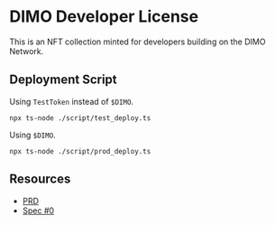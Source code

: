 # DIMO Developer License

This is an NFT collection minted for developers building on the DIMO Network.

## Deployment Script

Using `TestToken` instead of `$DIMO`.

```
npx ts-node ./script/test_deploy.ts
```

Using `$DIMO`. 

```
npx ts-node ./script/prod_deploy.ts
```


## Resources

* [PRD](https://docs.google.com/document/d/1V7qlsMj8GgujmnHYlQ1ZiW_DDkxHWkvkDQ70itPtRsg/edit)
* [Spec #0](https://docs.google.com/document/d/1fFXOi_lmVBGG-vYmwSCZVd9nRRf3d0jP1hZjJq-G8MA/edit)
